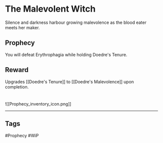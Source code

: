 # The Malevolent Witch
Silence and darkness harbour growing malevolence as the blood eater meets her maker.
## Prophecy
You will defeat Erythrophagia while holding Doedre's Tenure.
## Reward
Upgrades [[Doedre's Tenure]] to [[Doedre's Malevolence]] upon completion. 

#
![[Prophecy_inventory_icon.png]]

---
## Tags
#Prophecy
#WiP 